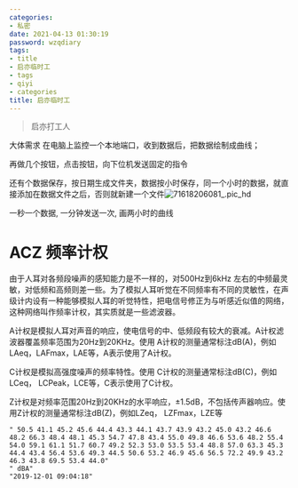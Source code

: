 ```yaml
---
categories:
- 私密
date: 2021-04-13 01:30:19
password: wzqdiary
tags:
- title
- 启亦临时工
- tags
- qiyi
- categories
title: 启亦临时工
---
```


> 启亦打工人

<!--more-->

大体需求
在电脑上监控一个本地端口，收到数据后，把数据绘制成曲线；

再做几个按钮，点击按钮，向下位机发送固定的指令

还有个数据保存，按日期生成文件夹，数据按小时保存，同一个小时的数据，就直接添加在数据文件之后，否则就新建一个文件![71618206081_.pic_hd](https://tva1.sinaimg.cn/large/008eGmZEgy1gphh7wq4uaj30iz0l475x.jpg)

一秒一个数据, 一分钟发送一次, 画两小时的曲线

# ACZ 频率计权

由于人耳对各频段噪声的感知能力是不一样的，对500Hz到6kHz 左右的中频最灵敏，对低频和高频则差一些。为了模拟人耳听觉在不同频率有不同的灵敏性，在声级计内设有一种能够模拟人耳的听觉特性，把电信号修正为与听感近似值的网络，这种网络叫作频率计权，其实质就是一些滤波器。 

A计权是模拟人耳对声音的响应，使电信号的中、低频段有较大的衰减。A计权滤波器覆盖频率范围为20Hz到20KHz。使用 A计权的测量通常标注dB(A)，例如LAeq，LAFmax，LAE等，A表示使用了A计权。 

C计权是模拟高强度噪声的频率特性。使用 C计权的测量通常标注dB(C)，例如LCeq， LCPeak，LCE等，C表示使用了C计权。 

Z计权是对频率范围20Hz到20KHz的水平响应，±1.5dB，不包括传声器响应。使用Z计权的测量通常标注dB(Z)，例如LZeq， LZFmax，LZE等

```
" 50.5 41.1 45.2 45.6 44.4 43.3 44.1 43.7 43.9 43.2 45.0 43.2 46.6 48.2 66.3 48.4 48.1 45.3 54.7 47.8 43.4 55.0 49.8 46.6 53.6 48.2 55.4 54.0 59.1 61.1 51.7 60.7 49.2 52.3 53.0 53.5 53.4 48.8 57.0 63.3 45.3 44.4 43.4 56.4 53.6 49.3 44.5 50.6 53.2 46.9 45.6 56.5 72.2 49.9 43.2 46.3 43.8 69.5 53.4 44.0" 
" dBA" 
"2019-12-01 09:04:18"
```

